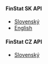 #### FinStat SK API
* [Slovenský](/sk-api/sk/)
* [English](/sk-api/en/)

#### FinStat CZ API
* [Slovenský](/cz-api/sk/)